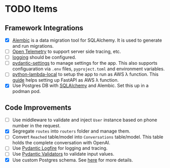 # TODO Items

## Framework Integrations

* [x] [Alembic](https://github.com/sqlalchemy/alembic) is a data migration tool for SQLAlchemy. It is used to generate and run migrations.
* [ ] [Open Telemetry](https://opentelemetry.io/docs/languages/python/) to support server side tracing, etc.
* [ ] [logging](https://docs.python.org/3/library/logging.html) should be configured.
* [ ] [pydantic-settings](https://docs.pydantic.dev/latest/concepts/pydantic_settings/) to manage settings for the app. This also supports configuaration via `.env` files, `pyproject.toml` and environment variables.
* [ ] [python-lambda-local](https://pypi.org/project/python-lambda-local/) to setup the app to run as AWS λ function. This [guide](https://www.deadbear.io/simple-serverless-fastapi-with-aws-lambda/) helps setting up FastAPI as AWS λ function.
* [x] Use Postgres DB with [SQLAlchemy](https://docs.sqlalchemy.org/en/14/) and Alembic. Set this up in a podman pod.

## Code Improvements

* [ ] Use middleware to validate and inject `User` instance based on phone number in the request.
* [x] Segregate `routes` into `routers` folder and manage them.
* [ ] Convert `Reached` table/model into `Conversations` table/model. This table holds the complete conversation with OpenAI.
* [ ] Use [Pydantic Logfire](https://pydantic.dev/logfire) for logging and tracing.
* [ ] Use [Pydantic Validators](https://docs.pydantic.dev/latest/concepts/validators/) to validate input values.
* [x] Use custom Postgres schema. See [here](https://stackoverflow.com/questions/73068830/alembic-postgres-how-to-switch-to-another-schema) for more details.
